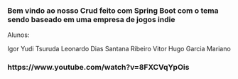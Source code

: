 <h3> Bem vindo ao nosso Crud feito com Spring Boot com o tema sendo baseado em uma empresa de jogos indie</h3>

Alunos:

Igor Yudi Tsuruda
Leonardo Dias Santana Ribeiro
Vitor Hugo Garcia Mariano


<h3> <strong>https://www.youtube.com/watch?v=8FXCVqYpOis</strong></h3>
